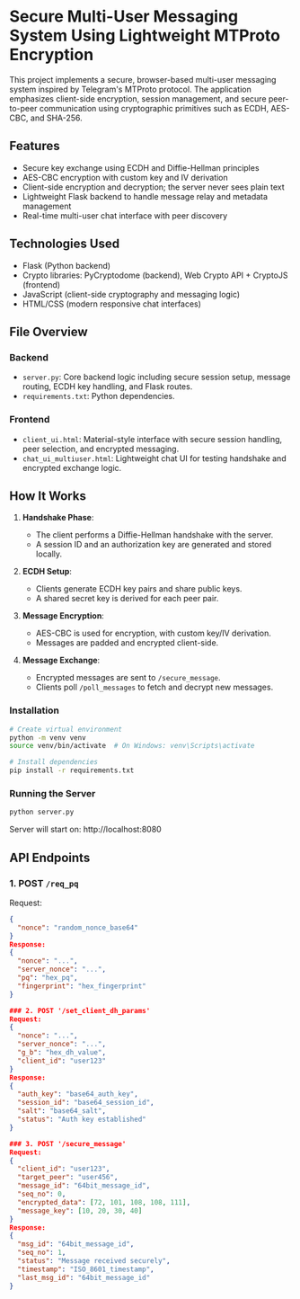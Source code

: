 # Secure Multi-User Messaging System Using Lightweight MTProto Encryption

This project implements a secure, browser-based multi-user messaging system inspired by Telegram's MTProto protocol. The application emphasizes client-side encryption, session management, and secure peer-to-peer communication using cryptographic primitives such as ECDH, AES-CBC, and SHA-256.

## Features

- Secure key exchange using ECDH and Diffie-Hellman principles
- AES-CBC encryption with custom key and IV derivation
- Client-side encryption and decryption; the server never sees plain text
- Lightweight Flask backend to handle message relay and metadata management
- Real-time multi-user chat interface with peer discovery

## Technologies Used

- Flask (Python backend)
- Crypto libraries: PyCryptodome (backend), Web Crypto API + CryptoJS (frontend)
- JavaScript (client-side cryptography and messaging logic)
- HTML/CSS (modern responsive chat interfaces)

## File Overview

### Backend

- `server.py`: Core backend logic including secure session setup, message routing, ECDH key handling, and Flask routes.
- `requirements.txt`: Python dependencies.

### Frontend

- `client_ui.html`: Material-style interface with secure session handling, peer selection, and encrypted messaging.
- `chat_ui_multiuser.html`: Lightweight chat UI for testing handshake and encrypted exchange logic.

## How It Works

1. **Handshake Phase**:
   - The client performs a Diffie-Hellman handshake with the server.
   - A session ID and an authorization key are generated and stored locally.

2. **ECDH Setup**:
   - Clients generate ECDH key pairs and share public keys.
   - A shared secret key is derived for each peer pair.

3. **Message Encryption**:
   - AES-CBC is used for encryption, with custom key/IV derivation.
   - Messages are padded and encrypted client-side.

4. **Message Exchange**:
   - Encrypted messages are sent to `/secure_message`.
   - Clients poll `/poll_messages` to fetch and decrypt new messages.


### Installation
```bash
# Create virtual environment
python -m venv venv
source venv/bin/activate  # On Windows: venv\Scripts\activate

# Install dependencies
pip install -r requirements.txt
```

### Running the Server
```bash
python server.py
```
Server will start on: http://localhost:8080

## API Endpoints

### 1. POST `/req_pq`

Request:
```json
{
  "nonce": "random_nonce_base64"
}
Response:
{
  "nonce": "...",
  "server_nonce": "...",
  "pq": "hex_pq",
  "fingerprint": "hex_fingerprint"
}

### 2. POST '/set_client_dh_params'
Request:
{
  "nonce": "...",
  "server_nonce": "...",
  "g_b": "hex_dh_value",
  "client_id": "user123"
}
Response:
{
  "auth_key": "base64_auth_key",
  "session_id": "base64_session_id",
  "salt": "base64_salt",
  "status": "Auth key established"
}

### 3. POST '/secure_message'
Request:
{
  "client_id": "user123",
  "target_peer": "user456",
  "message_id": "64bit_message_id",
  "seq_no": 0,
  "encrypted_data": [72, 101, 108, 108, 111],
  "message_key": [10, 20, 30, 40]
}
Response:
{
  "msg_id": "64bit_message_id",
  "seq_no": 1,
  "status": "Message received securely",
  "timestamp": "ISO_8601_timestamp",
  "last_msg_id": "64bit_message_id"
}


